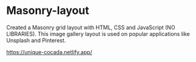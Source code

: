 # Masonry-layout

Created a Masonry grid layout with HTML, CSS and JavaScript (NO LIBRARIES). This image gallery layout is used on popular applications like Unsplash and Pinterest.

https://unique-cocada.netlify.app/
